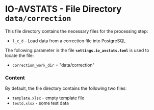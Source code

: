# IO-AVSTATS - File Directory **`data/correction`**

This file directory contains the necessary files for the processing step:

- `l_c_d` - Load data from a correction file into PostgreSQL

The following parameter in the file **`settings.io_avstats.toml`** is used to locate the file: 

- `correction_work_dir` = "data/correction"

### Content

By default, the file directory contains the following two files:

- `template.xlsx` - empty template file
- `testd.xlsx` - some test data
